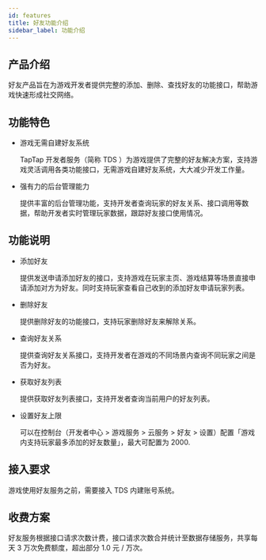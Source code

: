 ```yaml
---
id: features
title: 好友功能介绍
sidebar_label: 功能介绍
---
```


## 产品介绍

好友产品旨在为游戏开发者提供完整的添加、删除、查找好友的功能接口，帮助游戏快速形成社交网络。

## 功能特色

- 游戏无需自建好友系统

    TapTap 开发者服务（简称 TDS ）为游戏提供了完整的好友解决方案，支持游戏灵活调用各类功能接口，无需游戏自建好友系统，大大减少开发工作量。

- 强有力的后台管理能力

    提供丰富的后台管理功能，支持开发者查询玩家的好友关系、接口调用等数据，帮助开发者实时管理玩家数据，跟踪好友接口使用情况。

## 功能说明

- 添加好友

    提供发送申请添加好友的接口，支持游戏在玩家主页、游戏结算等场景直接申请添加对方为好友。同时支持玩家查看自己收到的添加好友申请玩家列表。

- 删除好友

    提供删除好友的功能接口，支持玩家删除好友来解除关系。

- 查询好友关系

    提供查询好友关系接口，支持开发者在游戏的不同场景内查询不同玩家之间是否为好友。

- 获取好友列表

    提供获取好友列表接口，支持开发者查询当前用户的好友列表。

- 设置好友上限

    可以在控制台（开发者中心 > 游戏服务 > 云服务 > 好友 > 设置）配置「游戏内支持玩家最多添加的好友数量」，最大可配置为 2000.

## 接入要求

游戏使用好友服务之前，需要接入 TDS 内建账号系统。

## 收费方案

好友服务根据接口请求次数计费，接口请求次数合并统计至数据存储服务，共享每天 3 万次免费额度，超出部分 1.0 元 / 万次。